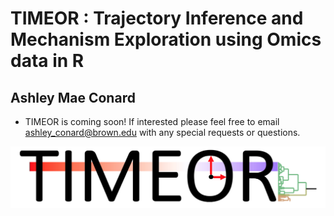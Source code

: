 # TIMEOR : Trajectory Inference and Mechanism Exploration using Omics data in R
## Ashley Mae Conard

  - TIMEOR is coming soon! If interested please feel free to email ashley_conard@brown.edu with any special requests or questions.

![](https://github.com/ashleymaeconard/TIMEOR/blob/master/Screen%20Shot%202019-06-11%20at%206.16.37%20PM.png)
